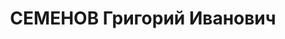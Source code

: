---
title: СЕМЕНОВ Григорий Иванович
description: "1891 г.р., русский, член ВКП(б) с 1921, бригадный комиссар, сотрудник\
  \ Развед. Управления РККА, в 11. 1936 - 01. 1937 на работе в Испании. \n  Арестован\
  \ 11.02.1937. \n  ВКВС - 08.10.1937, ВМН. Расстрелян 08.10.1937, Москва"
---